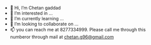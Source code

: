 - 👋 Hi, I’m Chetan gaddad
- 👀 I’m interested in ...
- 🌱 I’m currently learning ...
- 💞️ I’m looking to collaborate on ...
- 📫 you can reach me at 8277334999. Please call me through this numberor through mail at chetan.g96@gmail.com

<!---
chetangaddadk/chetangaddadk is a ✨ special ✨ repository because its `README.md` (this file) appears on your GitHub profile.
You can click the Preview link to take a look at your changes.
--->
